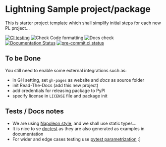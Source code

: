 # Lightning Sample project/package

This is starter project template which shall simplify initial steps for each new PL project...

[![CI testing](https://github.com/Lightning-AI/dev-toolbox/workflows/CI%20testing/badge.svg?branch=master&event=push)](https://github.com/Lightning-AI/dev-toolbox/actions?query=workflow%3A%22CI+testing%22)
![Check Code formatting](https://github.com/Lightning-AI/dev-toolbox/workflows/Check%20Code%20formatting/badge.svg?branch=master&event=push)
![Docs check](https://github.com/Lightning-AI/dev-toolbox/workflows/Docs%20check/badge.svg?branch=master&event=push)
[![Documentation Status](https://readthedocs.org/projects/pt-dev-toolbox/badge/?version=latest)](https://pt-dev-toolbox.readthedocs.io/en/latest/?badge=latest)
[![pre-commit.ci status](https://results.pre-commit.ci/badge/github/Lightning-AI/dev-toolbox/master.svg?badge_token=mqheL1-cTn-280Vx4cJUdg)](https://results.pre-commit.ci/latest/github/Lightning-AI/dev-toolbox/master?badge_token=mqheL1-cTn-280Vx4cJUdg)

## To be Done

You still need to enable some external integrations such as:

- in GH setting, set `gh-pages` as website and _docs_ as source folder
- init Read-The-Docs (add this new project)
- add credentials for releasing package to PyPI
- specify license in `LICENSE` file and package init

## Tests / Docs notes

- We are using [Napoleon style](https://www.sphinx-doc.org/en/master/usage/extensions/napoleon.html), and we shall use static types...
- It is nice to se [doctest](https://docs.python.org/3/library/doctest.html) as they are also generated as examples in documentation
- For wider and edge cases testing use [pytest parametrization](https://docs.pytest.org/en/stable/parametrize.html) :\]
